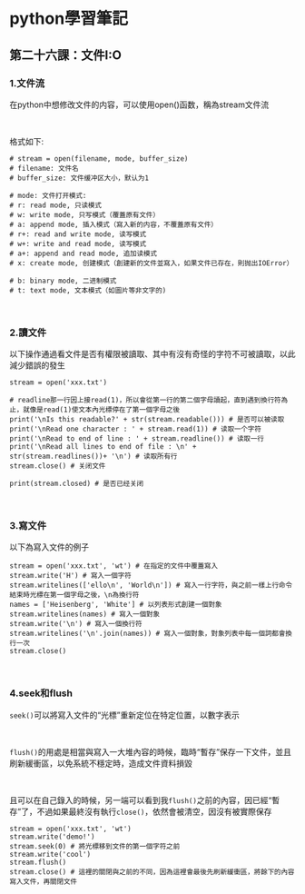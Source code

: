 # python學習筆記

## 第二十六課：文件I:O

### 1.文件流

在python中想修改文件的内容，可以使用open()函数，稱為stream文件流

&nbsp;

格式如下:

```
# stream = open(filename, mode, buffer_size)
# filename: 文件名
# buffer_size: 文件缓冲区大小，默认为1

# mode: 文件打开模式:
# r: read mode, 只读模式
# w: write mode, 只写模式（覆蓋原有文件）
# a: append mode, 插入模式（寫入新的内容，不覆蓋原有文件）
# r+: read and write mode, 读写模式
# w+: write and read mode, 读写模式
# a+: append and read mode, 追加读模式
# x: create mode, 创建模式（創建新的文件並寫入，如果文件已存在，則抛出IOError）

# b: binary mode, 二进制模式
# t: text mode, 文本模式（如圖片等非文字的)
```

&nbsp;

### 2.讀文件

以下操作通過看文件是否有權限被讀取、其中有沒有奇怪的字符不可被讀取，以此減少錯誤的發生

```
stream = open('xxx.txt')

# readline那一行因上接read(1)，所以會從第一行的第二個字母讀起，直到遇到換行符為止，就像是read(1)使文本內光標停在了第一個字母之後
print('\nIs this readable?' + str(stream.readable())) # 是否可以被读取 
print('\nRead one character : ' + stream.read(1)) # 读取一个字符
print('\nRead to end of line : ' + stream.readline()) # 读取一行
print('\nRead all lines to end of file : \n' + str(stream.readlines())+ '\n') # 读取所有行
stream.close() # 关闭文件

print(stream.closed) # 是否已经关闭
```

&nbsp;

### 3.寫文件

以下為寫入文件的例子

```
stream = open('xxx.txt', 'wt') # 在指定的文件中覆蓋寫入
stream.write('H') # 寫入一個字符
stream.writelines(['ello\n', 'World\n']) # 寫入一行字符，與之前一樣上行命令結束時光標在第一個字母之後，\n為換行符
names = ['Heisenberg', 'White'] # 以列表形式創建一個對象
stream.writelines(names) # 寫入一個對象
stream.write('\n') # 寫入一個換行符
stream.writelines('\n'.join(names)) # 寫入一個對象，對象列表中每一個詞都會換行一次
stream.close()
```

&nbsp;

### 4.seek和flush

`seek()`可以將寫入文件的“光標”重新定位在特定位置，以數字表示

&nbsp;

`flush()`的用處是相當與寫入一大堆內容的時候，臨時“暫存”保存一下文件，並且刷新緩衝區，以免系統不穩定時，造成文件資料損毀

<br>

且可以在自己錄入的時候，另一端可以看到我`flush()`之前的內容，因已經“暫存”了，不過如果最終沒有執行`close()`，依然會被清空，因沒有被實際保存

```
stream = open('xxx.txt', 'wt')
stream.write('demo!')
stream.seek(0) # 將光標移到文件的第一個字符之前
stream.write('cool')
stream.flush()
stream.close() # 這裡的關閉與之前的不同，因為這裡會最後先刷新緩衝區，將餘下的內容寫入文件，再關閉文件
```